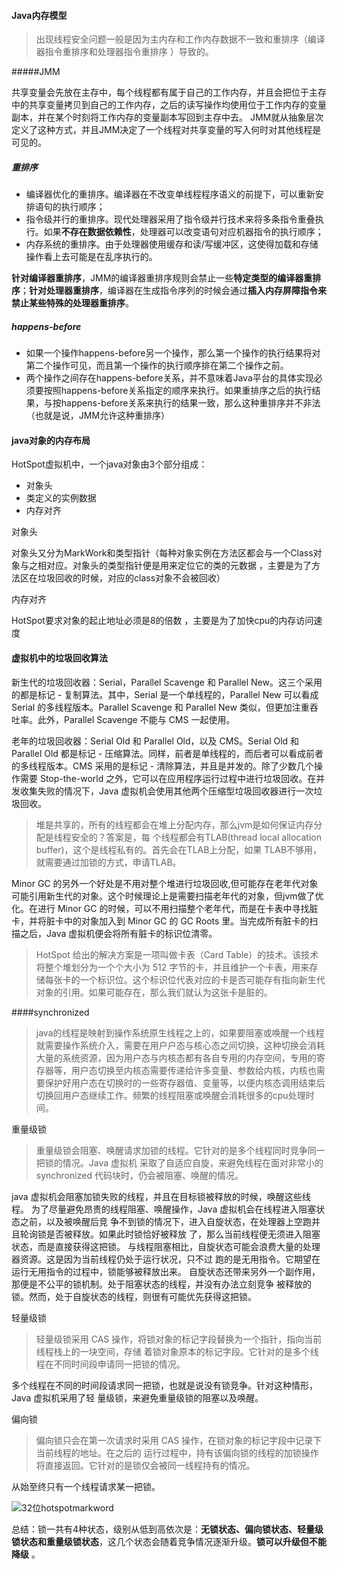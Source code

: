 #### Java内存模型

> 出现线程安全问题一般是因为主内存和工作内存数据不一致和重排序（编译器指令重排序和处理器指令重排序 ）导致的。

#####JMM

共享变量会先放在主存中，每个线程都有属于自己的工作内存，并且会把位于主存中的共享变量拷贝到自己的工作内存，之后的读写操作均使用位于工作内存的变量副本，并在某个时刻将工作内存的变量副本写回到主存中去。 JMM就从抽象层次定义了这种方式，并且JMM决定了一个线程对共享变量的写入何时对其他线程是可见的。

##### 重排序

- 编译器优化的重排序。编译器在不改变单线程程序语义的前提下，可以重新安排语句的执行顺序；
- 指令级并行的重排序。现代处理器采用了指令级并行技术来将多条指令重叠执行。如果**不存在数据依赖性**，处理器可以改变语句对应机器指令的执行顺序；
- 内存系统的重排序。由于处理器使用缓存和读/写缓冲区，这使得加载和存储操作看上去可能是在乱序执行的。 

**针对编译器重排序**，JMM的编译器重排序规则会禁止一些**特定类型的编译器重排序**；**针对处理器重排序**，编译器在生成指令序列的时候会通过**插入内存屏障指令来禁止某些特殊的处理器重排序**。 

##### happens-before

- 如果一个操作happens-before另一个操作，那么第一个操作的执行结果将对第二个操作可见，而且第一个操作的执行顺序排在第二个操作之前。
- 两个操作之间存在happens-before关系，并不意味着Java平台的具体实现必须要按照happens-before关系指定的顺序来执行。如果重排序之后的执行结果，与按happens-before关系来执行的结果一致，那么这种重排序并不非法（也就是说，JMM允许这种重排序）



#### java对象的内存布局

HotSpot虚拟机中，一个java对象由3个部分组成：

- 对象头
- 类定义的实例数据
- 内存对齐

对象头

对象头又分为MarkWork和类型指针（每种对象实例在方法区都会与一个Class对象与之相对应。对象头的类型指针便是用来定位它的类的元数据 ，主要是为了方法区在垃圾回收的时候，对应的class对象不会被回收）

内存对齐

HotSpot要求对象的起止地址必须是8的倍数 ，主要是为了加快cpu的内存访问速度


#### 虚拟机中的垃圾回收算法 

新生代的垃圾回收器：Serial，Parallel Scavenge 和 Parallel New。这三个采用的都是标记 - 复制算法。其中，Serial 是一个单线程的，Parallel New 可以看成 Serial 的多线程版本。Parallel Scavenge 和 Parallel New
类似，但更加注重吞吐率。此外，Parallel Scavenge 不能与 CMS 一起使用。

老年的垃圾回收器：Serial Old 和 Parallel Old，以及 CMS。Serial Old 和 Parallel Old 都是标记 - 压缩算法。同样，前者是单线程的，而后者可以看成前者的多线程版本。CMS 采用的是标记 - 清除算法，并且是并发的。除了少数几个操作需要 Stop-the-world 之外，它可以在应用程序运行过程中进行垃圾回收。在并发收集失败的情况下，Java 虚拟机会使用其他两个压缩型垃圾回收器进行一次垃圾回收。

>堆是共享的，所有的线程都会在堆上分配内存，那么jvm是如何保证内存分配是线程安全的？答案是，每
>个线程都会有TLAB(thread local allocation buffer)，这个是线程私有的。首先会在TLAB上分配，如果
>TLAB不够用，就需要通过加锁的方式，申请TLAB。

Minor GC 的另外一个好处是不用对整个堆进行垃圾回收,但可能存在老年代对象可能引用新生代的对象。这个时候理论上是需要扫描老年代的对象，但jvm做了优化。在进行 Minor GC 的时候，可以不用扫描整个老年代，而是在卡表中寻找脏卡，并将脏卡中的对象加入到 Minor GC 的 GC Roots 里。当完成所有脏卡的扫描之后，Java 虚拟机便会将所有脏卡的标识位清零。

>HotSpot 给出的解决方案是一项叫做卡表（Card Table）的技术。该技术将整个堆划分为一个个大小为 512 字节的卡，并且维护一个卡表，用来存储每张卡的一个标识位。这个标识位代表对应的卡是否可能存有指向新生代对象的引用。如果可能存在，那么我们就认为这张卡是脏的。

####synchronized

>java的线程是映射到操作系统原生线程之上的，如果要阻塞或唤醒一个线程就需要操作系统介入，需要在用户户态与核心态之间切换，这种切换会消耗大量的系统资源，因为用户态与内核态都有各自专用的内存空间，专用的寄存器等，用户态切换至内核态需要传递给许多变量、参数给内核，内核也需要保护好用户态在切换时的一些寄存器值、变量等，以便内核态调用结束后切换回用户态继续工作。频繁的线程阻塞或唤醒会消耗很多的cpu处理时间。

重量级锁

>重量级锁会阻塞、唤醒请求加锁的线程。它针对的是多个线程同时竞争同一把锁的情况。Java 虚拟机 采取了自适应自旋，来避免线程在面对非常小的 synchronized 代码块时，仍会被阻塞、唤醒的情况。 

java 虚拟机会阻塞加锁失败的线程，并且在目标锁被释放的时候，唤醒这些线程。 为了尽量避免昂贵的线程阻塞、唤醒操作，Java 虚拟机会在线程进入阻塞状态之前，以及被唤醒后竞 争不到锁的情况下，进入自旋状态，在处理器上空跑并且轮询锁是否被释放。如果此时锁恰好被释放 了，那么当前线程便无须进入阻塞状态，而是直接获得这把锁。 与线程阻塞相比，自旋状态可能会浪费大量的处理器资源。这是因为当前线程仍处于运行状况，只不过 跑的是无用指令。它期望在运行无用指令的过程中，锁能够被释放出来。 自旋状态还带来另外一个副作用，那便是不公平的锁机制。处于阻塞状态的线程，并没有办法立刻竞争 被释放的锁。然而，处于自旋状态的线程，则很有可能优先获得这把锁。 

轻量级锁

>轻量级锁采用 CAS 操作，将锁对象的标记字段替换为一个指针，指向当前线程栈上的一块空间，存储 着锁对象原本的标记字段。它针对的是多个线程在不同时间段申请同一把锁的情况。 

多个线程在不同的时间段请求同一把锁，也就是说没有锁竞争。针对这种情形，Java 虚拟机采用了轻 量级锁，来避免重量级锁的阻塞以及唤醒。 

偏向锁

>偏向锁只会在第一次请求时采用 CAS 操作，在锁对象的标记字段中记录下当前线程的地址。在之后的 运行过程中，持有该偏向锁的线程的加锁操作将直接返回。它针对的是锁仅会被同一线程持有的情况。 

从始至终只有一个线程请求某一把锁。 

![32位hotspotmarkword](https://user-images.githubusercontent.com/13096375/50806266-dab28000-1330-11e9-9546-c4ec05f2e5b9.jpg)

总结：锁一共有4种状态，级别从低到高依次是：**无锁状态、偏向锁状态、轻量级锁状态和重量级锁状态**，这几个状态会随着竞争情况逐渐升级。**锁可以升级但不能降级** 。



